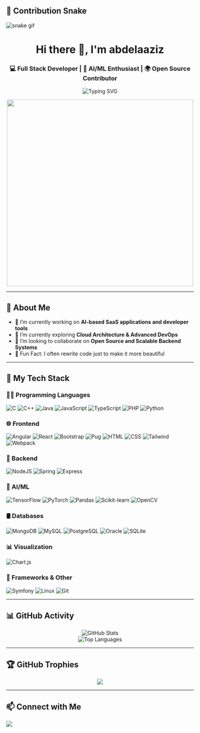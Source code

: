 ## 🐍 Contribution Snake

![snake gif](https://github.com/your-username/Abdelaazizafquir/blob/output/github-contribution-grid-snake.svg)

<h1 align="center">Hi there 👋, I'm abdelaaziz</h1>
<h3 align="center">💻 Full Stack Developer | 🤖 AI/ML Enthusiast | 🌍 Open Source Contributor</h3>

<p align="center">
  <img src="https://readme-typing-svg.demolab.com/?font=Fira+Code&weight=500&pause=1000&color=1ABC9C&center=true&vCenter=true&width=435&lines=I+turn+ideas+into+code;Lifelong+learner+%26+builder;Backend+%7C+Frontend+%7C+AI%2FML+%7C+DevOps;Coffee-fueled+developer" alt="Typing SVG" />
</p>

<p align="center">
  <img src="https://user-images.githubusercontent.com/74038190/213890002-6e64f2c8-2141-497d-8c1f-29f5b6c8c5d9.gif" width="500"/>
</p>

---

## 🚀 About Me

- 🔭 I’m currently working on **AI-based SaaS applications and developer tools**
- 🌱 I’m currently exploring **Cloud Architecture & Advanced DevOps**
- 👯 I’m looking to collaborate on **Open Source and Scalable Backend Systems**
- 🧠 Fun Fact: I often rewrite code just to make it more beautiful

---

## 🧠 My Tech Stack

### 👨‍💻 Programming Languages
![C](https://img.shields.io/badge/C-00599C?style=for-the-badge&logo=c)
![C++](https://img.shields.io/badge/C++-00599C?style=for-the-badge&logo=c%2B%2B)
![Java](https://img.shields.io/badge/Java-ED8B00?style=for-the-badge&logo=java)
![JavaScript](https://img.shields.io/badge/JS-F7DF1E?style=for-the-badge&logo=javascript&logoColor=black)
![TypeScript](https://img.shields.io/badge/TS-3178C6?style=for-the-badge&logo=typescript)
![PHP](https://img.shields.io/badge/PHP-777BB4?style=for-the-badge&logo=php)
![Python](https://img.shields.io/badge/Python-3776AB?style=for-the-badge&logo=python)

### 🌐 Frontend
![Angular](https://img.shields.io/badge/Angular-DD0031?style=for-the-badge&logo=angular)
![React](https://img.shields.io/badge/React-20232A?style=for-the-badge&logo=react)
![Bootstrap](https://img.shields.io/badge/Bootstrap-563D7C?style=for-the-badge&logo=bootstrap)
![Pug](https://img.shields.io/badge/Pug-E3C29B?style=for-the-badge&logo=pug)
![HTML](https://img.shields.io/badge/HTML-E34F26?style=for-the-badge&logo=html5)
![CSS](https://img.shields.io/badge/CSS-1572B6?style=for-the-badge&logo=css3)
![Tailwind](https://img.shields.io/badge/Tailwind-38B2AC?style=for-the-badge&logo=tailwind-css)
![Webpack](https://img.shields.io/badge/Webpack-8DD6F9?style=for-the-badge&logo=webpack)

### 🧰 Backend
![NodeJS](https://img.shields.io/badge/Node.js-339933?style=for-the-badge&logo=node.js)
![Spring](https://img.shields.io/badge/Spring-6DB33F?style=for-the-badge&logo=spring)
![Express](https://img.shields.io/badge/Express-000000?style=for-the-badge&logo=express)

### 🤖 AI/ML
![TensorFlow](https://img.shields.io/badge/TensorFlow-FF6F00?style=for-the-badge&logo=tensorflow)
![PyTorch](https://img.shields.io/badge/PyTorch-EE4C2C?style=for-the-badge&logo=pytorch)
![Pandas](https://img.shields.io/badge/Pandas-150458?style=for-the-badge&logo=pandas)
![Scikit-learn](https://img.shields.io/badge/Scikit_Learn-F7931E?style=for-the-badge&logo=scikit-learn)
![OpenCV](https://img.shields.io/badge/OpenCV-5C3EE8?style=for-the-badge&logo=opencv)

### 🛢 Databases
![MongoDB](https://img.shields.io/badge/MongoDB-47A248?style=for-the-badge&logo=mongodb)
![MySQL](https://img.shields.io/badge/MySQL-4479A1?style=for-the-badge&logo=mysql)
![PostgreSQL](https://img.shields.io/badge/PostgreSQL-336791?style=for-the-badge&logo=postgresql)
![Oracle](https://img.shields.io/badge/Oracle-F80000?style=for-the-badge&logo=oracle)
![SQLite](https://img.shields.io/badge/SQLite-003B57?style=for-the-badge&logo=sqlite)

### 📊 Visualization
![Chart.js](https://img.shields.io/badge/Chart.js-FF6384?style=for-the-badge&logo=chartdotjs)

### 🧱 Frameworks & Other
![Symfony](https://img.shields.io/badge/Symfony-000000?style=for-the-badge&logo=symfony)
![Linux](https://img.shields.io/badge/Linux-FCC624?style=for-the-badge&logo=linux)
![Git](https://img.shields.io/badge/Git-F05032?style=for-the-badge&logo=git)

---

## 📊 GitHub Activity

<p align="center">
  <img src="https://github-readme-stats.vercel.app/api?username=Abdelaazizafquir&theme=tokyonight&show_icons=true" alt="GitHub Stats" />
  <br />
  <img src="https://github-readme-stats.vercel.app/api/top-langs/?username=Abdelaazizafquir&layout=compact&theme=tokyonight" alt="Top Languages" />
</p>

---

## 🏆 GitHub Trophies

<p align="center">
  <img src="https://github-profile-trophy.vercel.app/?username=Abdelaazizafquir&theme=onedark&row=2&column=3" />
</p>

---

## 📫 Connect with Me

<p align="left">
  <a href="https://www.linkedin.com/in/abdelaziz-afquir-285514351" target="_blank">
    <img src="https://img.shields.io/badge/-LinkedIn-0077B5?style=for-the-badge&logo=linkedin" />
  </a>
</p>
